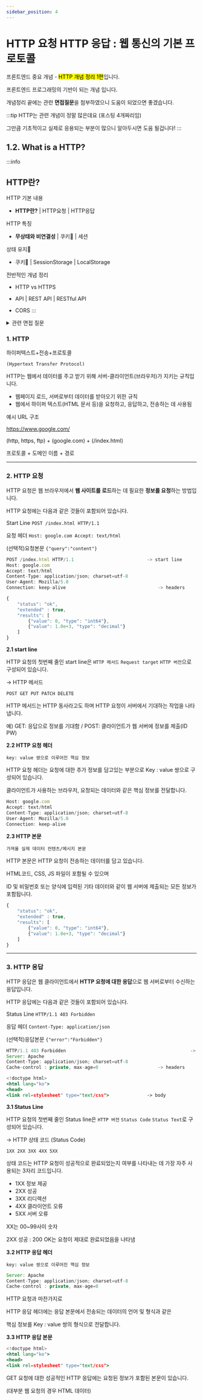 ```yaml
---
sidebar_position: 4
---
```


# HTTP 요청 HTTP 응답 : 웹 통신의 기본 프로토콜


프론트엔드 중요 개념 - <mark>HTTP 개념 정리 1편</mark>입니다.

프론트엔드 프로그래밍의 기반이 되는 개념 입니다.

개념정리 끝에는 관련 **면접질문**을 첨부하였으니 도움이 되었으면 좋겠습니다.

:::tip
HTTP는 관련 개념이 정말 많은데요 (포스팅 4개짜리임)

그만큼 기초적이고 실제로 응용되는 부분이 많으니 알아두시면 도움 될겁니다!
:::

## 1.2. What is a HTTP?

:::info
## HTTP란?

HTTP 기본 내용

- **HTTP란?** | HTTP요청 | HTTP응답

HTTP 특징

- **무상태와 비연결성** | 쿠키🍪 | 세션

상태 유지🍪

- 쿠키🍪 | SessionStorage | LocalStorage

전반적인 개념 정리

- HTTP vs HTTPS 

- API | REST API | RESTful API 

- CORS
:::

<details>
  <summary>관련 면접 질문</summary>

      @ HTTP 프로토콜에 대해 설명해주세요.
    
    @ HTTP Method와 각각이 사용되는 경우에 대해서 설명해주세요.
    
    @ GET과 POST의 차이에 대해 설명해주세요.
    
    @ GET 메서드와 POST 메서드의 차이점에 대해 설명해주세요.
    
    @ PUT 메서드와 PATCH 메서드의 차이점에 대해 설명해주세요.
</details>


### 1. HTTP

하이퍼텍스트+전송+프로토콜

`(Hypertext Transfer Protocol)`

HTTP는 웹에서 데이터를 주고 받기 위해 서버-클라이언트(브라우저)가 지키는 규칙입니다.

- 웹페이지 로드, 서버로부터 데이터를 받아오기 위한 규칙
- 웹에서 하이퍼 텍스트(HTML 문서 등)을 요청하고, 응답하고, 전송하는 데 사용됨

예시 URL 구조

https://www.google.com/

(http, https, ftp) + (google.com) + (/index.html)

프로토콜 + 도메인 이름 + 경로

---


### 2. HTTP 요청

HTTP 요청은 웹 브라우저에서 **웹 사이트를 로드**하는 데 필요한 **정보를 요청**하는 방법입니다.

HTTP 요청에는 다음과 같은 것들이 포함되어 있습니다.

Start Line `POST /index.html HTTP/1.1`

요청 헤더 `Host: google.com Accept: text/html`

(선택적)요청본문 `{"query":"content"}`

```jsx
POST /index.html HTTP/1.1 							-> start line
Host: google.com
Accept: text/html
Content-Type: application/json; charset=utf-8
User-Agent: Mozilla/5.0
Connection: keep-alive									-> headers

{
	"status": "ok",
	"extended" : true,
	"results": [
		{"value": 0, "type": "int64"},
		{"value": 1.0e+3, "type": "decimal"}
	]	
}																					-> body
```

**2.1 start line**

HTTP 요청의 첫번째 줄인 start line은 `HTTP 메서드` `Request target` `HTTP 버전`으로 구성되어 있습니다.

→ HTTP 메서드

`POST GET PUT PATCH DELETE`

HTTP 메서드는 HTTP 동사라고도 하며  HTTP 요청이 서버에서 기대하는 작업을 나타냅니다.

예) GET: 응답으로 정보를 기대함 / POST: 클라이언트가 웹 서버에 정보를 제출(ID PW)

**2.2 HTTP 요청 헤더**

`key: value 쌍으로 이루어진 핵심 정보`

HTTP 요청 헤더는 요청에 대한 추가 정보를 담고있는 부분으로 Key : value 쌍으로 구성되어 있습니다.

클라이언트가 사용하는 브라우저, 요청되는 데이터와 같은 핵심 정보를 전달합니다.

```jsx
Host: google.com
Accept: text/html
Content-Type: application/json; charset=utf-8
User-Agent: Mozilla/5.0
Connection: keep-alive
```

**2.3 HTTP 본문**

`가져올 실제 데이터 컨텐츠/메시지 본문`

HTTP 본문은 HTTP 요청이 전송하는 데이터를 담고 있습니다.

HTML코드, CSS, JS 파일이 포함될 수 있으며

ID 및 비밀번호 또는 양식에 입력된 기타 데이터와 같이 웹 서버에 제출되는 모든 정보가 포함됩니다.

```jsx
{
	"status": "ok",
	"extended" : true,
	"results": [
		{"value": 0, "type": "int64"},
		{"value": 1.0e+3, "type": "decimal"}
	]
}	
```

---


### 3. HTTP 응답

HTTP 응답은 웹 클라이언트에서 **HTTP 요청에 대한 응답**으로 웹 서버로부터 수신하는 응답입니다.

HTTP 응답에는 다음과 같은 것들이 포함되어 있습니다.

Status Line `HTTP/1.1 403 Forbidden`

응답 헤더 `Content-Type: application/json`

(선택적)응답본문 `{"error":"Forbidden"}`

```jsx
HTTP/1.1 403 Forbidden												-> status line
Server: Apache
Content-Type: application/json; charset=utf-8
Cache-control : private, max-age=0						-> headers

<!doctype html>
<html lang="ko">
<head>
<link rel=stylesheet" type="text/css">				-> body
```

**3.1 Status Line**

HTTP 요청의 첫번째 줄인 Status line은 `HTTP 버전` `Status Code` `Status Text`로 구성되어 있습니다.

→ HTTP 상태 코드 (Status Code)

`1XX 2XX 3XX 4XX 5XX`

상태 코드는 HTTP 요청이 성공적으로 완료되었는지 여부를 나타내는 데 가장 자주 사용되는 3자리 코드입니다.

- 1XX 정보 제공
- 2XX 성공
- 3XX 리디렉션
- 4XX 클라이언트 오류
- 5XX 서버 오류

XX는 00~99사이 숫자

2XX 성공 : 200 OK는 요청이 제대로 완료되었음을 나타냄

**3.2 HTTP 응답 헤더**

`key: value 쌍으로 이루어진 핵심 정보`

```jsx
Server: Apache
Content-Type: application/json; charset=utf-8
Cache-control : private, max-age=0
```

HTTP 요청과 마찬가지로 

HTTP 응답 헤더에는 응답 본문에서 전송되는 데이터의 언어 및 형식과 같은 

핵심 정보를 Key : value 쌍의 형식으로 전달합니다.

**3.3 HTTP 응답 본문**

```jsx
<!doctype html>
<html lang="ko">
<head>
<link rel=stylesheet" type="text/css">
```

GET 요청에 대한 성공적인 HTTP 응답에는 요청된 정보가 포함된 본문이 있습니다.

(대부분 웹 요청의 경우 HTML 데이터)